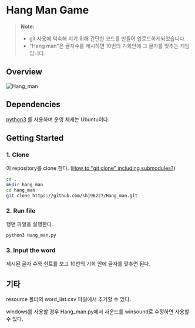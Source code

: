 # Hang Man Game


>**Note:**
>* git 사용에 익숙해 지기 위해 간단한 코드를 만들어 업로드하게되었습니다.
>* "Hang man"은 글자수를 제시하면 10번의 기회안에 그 글자를 맞추는 게임입니다.

## Overview

![Hang_man](![Hang_man](https://github.com/user-attachments/assets/8270d41a-4705-4ab4-974b-41943482279e))


## Dependencies

[python3](https://phoenixnap.com/kb/how-to-install-python-3-ubuntu) 를 사용하며 운영 체제는 Ubuntu이다.

## Getting Started
### 1. Clone

이 repository를 clone 한다.
([How to "git clone" including submodules?](https://stackoverflow.com/questions/3796927/how-to-git-clone-including-submodules))

```sh
cd .
mkdir hang_man
cd hang_man
git clone https://github.com/shj96227/Hang_man.git
```

### 2. Run file

행맨 파일을 실행한다.
```sh
python3 Hang_man.py
```

### 3. Input the word

제시된 글자 수와 힌트를 보고 10번의 기회 안에 글자를 맞추면 된다.

## 기타
resource 폴더의 word_list.csv 파일에서 추가할 수 있다.

windows를 사용할 경우 Hang_man.py에서 사운드를 winsound로 수정하면 사용할 수 있다.